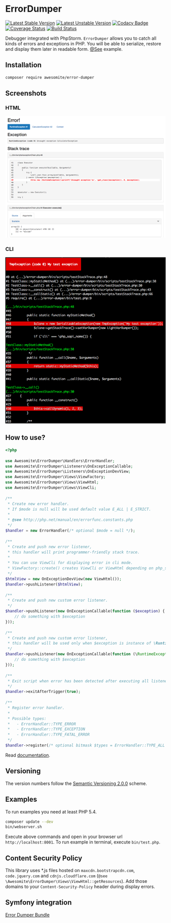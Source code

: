 # ErrorDumper

[![Latest Stable Version](https://poser.pugx.org/awesomite/error-dumper/v/stable)](https://packagist.org/packages/awesomite/error-dumper)
[![Latest Unstable Version](https://poser.pugx.org/awesomite/error-dumper/v/unstable)](https://packagist.org/packages/awesomite/error-dumper)
[![Codacy Badge](https://api.codacy.com/project/badge/Grade/b86e39c038464d70916e79fb39ea11cc)](https://www.codacy.com/app/awesomite/error-dumper?utm_source=github.com&amp;utm_medium=referral&amp;utm_content=awesomite/error-dumper&amp;utm_campaign=Badge_Grade)
[![Coverage Status](https://coveralls.io/repos/github/awesomite/error-dumper/badge.svg?branch=master)](https://coveralls.io/github/awesomite/error-dumper?branch=master)
[![Build Status](https://travis-ci.org/awesomite/error-dumper.svg?branch=master)](https://travis-ci.org/awesomite/error-dumper)

Debugger integrated with PhpStorm.
`ErrorDumper` allows you to catch all kinds of errors and exceptions in PHP.
You will be able to serialize, restore and display them later in readable form.
[@See](https://awesomite.github.io/error-dumper/examples/exception.html) example.

## Installation

```bash
composer require awesomite/error-dumper
```

## Screenshots

### HTML

<p align="center">
    <a href="docs/resources/exception-html.png">
        <img src="docs/resources/exception-html.png" alt="Exception displayed as HTML" />
    </a>
</p>

### CLI

<p align="center">
    <a href="docs/resources/exception-cli.png">
        <img src="docs/resources/exception-cli.png" alt="Exception displayed in terminal" />
    </a>
</p>

## How to use?

```php
<?php

use Awesomite\ErrorDumper\Handlers\ErrorHandler;
use Awesomite\ErrorDumper\Listeners\OnExceptionCallable;
use Awesomite\ErrorDumper\Listeners\OnExceptionDevView;
use Awesomite\ErrorDumper\Views\ViewFactory;
use Awesomite\ErrorDumper\Views\ViewHtml;
use Awesomite\ErrorDumper\Views\ViewCli;

/**
 * Create new error handler.
 * If $mode is null will be used default value E_ALL | E_STRICT.
 * 
 * @see http://php.net/manual/en/errorfunc.constants.php
 */
$handler = new ErrorHandler(/* optional $mode = null */);

/**
 * Create and push new error listener,
 * this handler will print programmer-friendly stack trace.
 * 
 * You can use ViewCli for displaying error in cli mode.
 * ViewFactory::create() creates ViewCli or ViewHtml depending on php_sapi_name().
 */
$htmlView = new OnExceptionDevView(new ViewHtml());
$handler->pushListener($htmlView);

/**
 * Create and push new custom error listener.
 */
$handler->pushListener(new OnExceptionCallable(function ($exception) {
    // do something with $exception
}));

/**
 * Create and push new custom error listener,
 * this handler will be used only when $exception is instance of \RuntimeException.
 */
$handler->pushListener(new OnExceptionCallable(function (\RuntimeException $exception) {
    // do something with $exception
}));

/**
 * Exit script when error has been detected after executing all listeners.
 */
$handler->exitAfterTrigger(true);

/**
 * Register error handler.
 * 
 * Possible types:
 *   - ErrorHandler::TYPE_ERROR
 *   - ErrorHandler::TYPE_EXCEPTION
 *   - ErrorHandler::TYPE_FATAL_ERROR
 */
$handler->register(/* optional bitmask $types = ErrorHandler::TYPE_ALL */);

```

Read [documentation](docs#error-dumper-documentation).

## Versioning

The version numbers follow the [Semantic Versioning 2.0.0](http://semver.org/) scheme.

## Examples

To run examples you need at least PHP 5.4.

```bash
composer update --dev
bin/webserver.sh
```

Execute above commands and open in your browser url `http://localhost:8001`.
To run example in terminal, execute `bin/test.php`.

## Content Security Policy

This library uses *.js files hosted on `maxcdn.bootstrapcdn.com`, `code.jquery.com`
and `cdnjs.cloudflare.com` (`@see \Awesomite\ErrorDumper\Views\ViewHtml::getResources`).
Add those domains to your `Content-Security-Policy` header during display errors.

## Symfony integration

[Error Dumper Bundle](https://github.com/awesomite/error-dumper-bundle)
